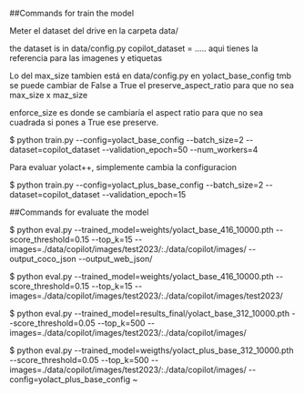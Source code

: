 ##Commands for train the model

Meter el dataset del drive en la carpeta data/

the dataset is in data/config.py copilot_dataset = ..... aqui tienes la referencia para las imagenes y etiquetas

Lo del max_size tambien está en data/config.py en yolact_base_config tmb se puede cambiar de False a True el preserve_aspect_ratio para que no sea max_size x maz_size

enforce_size es donde se cambiaría el aspect ratio para que no sea cuadrada si pones a True ese preserve. 

$ python train.py --config=yolact_base_config --batch_size=2 --dataset=copilot_dataset --validation_epoch=50 --num_workers=4

Para evaluar yolact++, simplemente cambia la configuracion

$ python train.py --config=yolact_plus_base_config --batch_size=2 --dataset=copilot_dataset --validation_epoch=15

##Commands for evaluate the model

$ python eval.py --trained_model=weights/yolact_base_416_10000.pth --score_threshold=0.15 --top_k=15 --images=./data/copilot/images/test2023/:./data/copilot/images/ --output_coco_json --output_web_json/

$ python eval.py --trained_model=weights/yolact_base_416_10000.pth --score_threshold=0.15 --top_k=15 --images=./data/copilot/images/test2023/:./data/copilot/images/test2023/

$ python eval.py --trained_model=results_final/yolact_base_312_10000.pth --score_threshold=0.05 --top_k=500 --images=./data/copilot/images/test2023/:./data/copilot/images/

$ python eval.py --trained_model=weigths/yolact_plus_base_312_10000.pth --score_threshold=0.05 --top_k=500 --images=./data/copilot/images/test2023/:./data/copilot/images/ --config=yolact_plus_base_config
~                                                                                          
